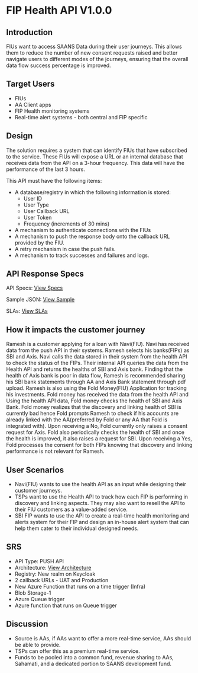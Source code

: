 # FIP Health API V1.0.0

## Introduction
FIUs want to access SAANS Data during their user journeys. This allows them to reduce the number of new consent requests raised and better navigate users to different modes of the journeys, ensuring that the overall data flow success percentage is improved.

## Target Users
- FIUs
- AA Client apps
- FIP Health monitoring systems
- Real-time alert systems - both central and FIP specific

## Design
The solution requires a system that can identify FIUs that have subscribed to the service. These FIUs will expose a URL or an internal database that receives data from the API on a 3-hour frequency. This data will have the performance of the last 3 hours.

This API must have the following items:
- A database/registry in which the following information is stored:
  - User ID
  - User Type
  - User Callback URL
  - User Token
  - Frequency (increments of 30 mins)
- A mechanism to authenticate connections with the FIUs
- A mechanism to push the response body onto the callback URL provided by the FIU.
- A retry mechanism in case the push fails.
- A mechanism to track successes and failures and logs.

## API Response Specs
API Specs: [View Specs](https://github.com/Sahamati/FIP-Health-API-Specs/blob/main/Push%20API%20Specifications.json)

Sample JSON: [View Sample](https://github.com/Sahamati/FIP-Health-API-Specs/blob/main/Sample%20response.json)

SLAs: [View SLAs](https://docs.google.com/spreadsheets/d/1T4qzwGPfqCxM-910HTZDkkikEezxUrU1/edit?usp=sharing&ouid=102688648237312172000&rtpof=true&sd=true)

## How it impacts the customer journey
Ramesh is a customer applying for a loan with Navi(FIU). Navi has received data from the push API in their systems. Ramesh selects his banks(FIPs) as SBI and Axis. Navi calls the data stored in their system from the health API to check the status of the FIPs. Their internal API queries the data from the Health API and returns the healths of SBI and Axis bank. Finding that the health of Axis bank is poor in data flow, Ramesh is recommended sharing his SBI bank statements through AA and Axis Bank statement through pdf upload. Ramesh is also using the Fold Money(FIU) Application for tracking his investments. Fold money has received the data from the health API and Using the health API data, Fold money checks the health of SBI and Axis Bank. Fold money realizes that the discovery and linking health of SBI is currently bad hence Fold prompts Ramesh to check if his accounts are already linked with the AA(preferred by Fold or any AA that Fold is integrated with). Upon receiving a No, Fold currently only raises a consent request for Axis. Fold also periodically checks the health of SBI and once the health is improved, it also raises a request for SBI. Upon receiving a Yes, Fold processes the consent for both FIPs knowing that discovery and linking performance is not relevant for Ramesh.

## User Scenarios
- Navi(FIU) wants to use the health API as an input while designing their customer journeys.
- TSPs want to use the Health API to track how each FIP is performing in discovery and linking aspects. They may also want to resell the API to their FIU customers as a value-added service.
- SBI FIP wants to use the API to create a real-time health monitoring and alerts system for their FIP and design an in-house alert system that can help them cater to their individual designed needs.

## SRS
- API Type: PUSH API
- Architecture: [View Architecture](https://drive.google.com/file/d/1Yw0Ha3Jri0Bq6XH_MrIJtTm3sfE6atAD/view?usp=sharing)
- Registry: New realm on Keycloak
- 2 callback URLs - UAT and Production
- New Azure Function that runs on a time trigger (Infra)
- Blob Storage-1
- Azure Queue trigger
- Azure function that runs on Queue trigger

## Discussion
- Source is AAs, if AAs want to offer a more real-time service, AAs should be able to provide.
- TSPs can offer this as a premium real-time service.
- Funds to be pooled into a common fund, revenue sharing to AAs, Sahamati, and a dedicated portion to SAANS development fund.
